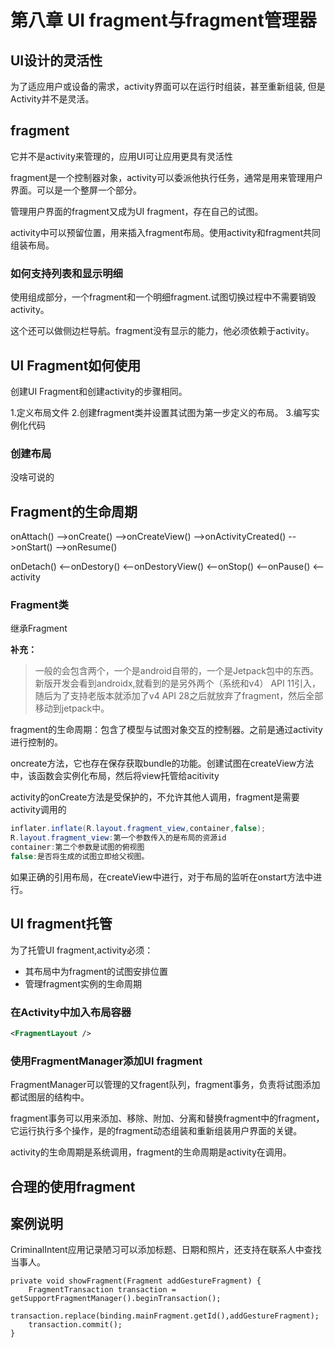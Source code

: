# 第八章 UI fragment与fragment管理器

## UI设计的灵活性

为了适应用户或设备的需求，activity界面可以在运行时组装，甚至重新组装,
但是Activity并不是灵活。

## fragment

它并不是activity来管理的，应用UI可让应用更具有灵活性

fragment是一个控制器对象，activity可以委派他执行任务，通常是用来管理用户界面。可以是一个整屏一个部分。

管理用户界面的fragment又成为UI fragment，存在自己的试图。

activity中可以预留位置，用来插入fragment布局。使用activity和fragment共同组装布局。

### 如何支持列表和显示明细


使用组成部分，一个fragment和一个明细fragment.试图切换过程中不需要销毁activity。

这个还可以做侧边栏导航。fragment没有显示的能力，他必须依赖于activity。

## UI Fragment如何使用

创建UI Fragment和创建activity的步骤相同。

1.定义布局文件
2.创建fragment类并设置其试图为第一步定义的布局。
3.编写实例化代码

### 创建布局

没啥可说的

## Fragment的生命周期

onAttach()  -->onCreate()   -->onCreateView()   -->onActivityCreated()  -->onStart()    -->onResume()

onDetach()  <--onDestory()  <--onDestoryView()                          <--onStop()             <--onPause()    <--activity

### Fragment类

继承Fragment

**补充：**
> 一般的会包含两个，一个是android自带的，一个是Jetpack包中的东西。新版开发会看到androidx,就看到的是另外两个（系统和v4）
> API 11引入，随后为了支持老版本就添加了v4
> API 28之后就放弃了fragment，然后全部移动到jetpack中。

fragment的生命周期：包含了模型与试图对象交互的控制器。之前是通过activity进行控制的。

oncreate方法，它也存在保存获取bundle的功能。创建试图在createView方法中，该函数会实例化布局，然后将view托管给acitivity

activity的onCreate方法是受保护的，不允许其他人调用，fragment是需要activity调用的
```java
inflater.inflate(R.layout.fragment_view,container,false);
R.layout.fragment_view:第一个参数传入的是布局的资源id
container:第二个参数是试图的俯视图
false:是否将生成的试图立即给父视图。
```

如果正确的引用布局，在createView中进行，对于布局的监听在onstart方法中进行。

## UI fragment托管

为了托管UI fragment,activity必须：

- 其布局中为fragment的试图安排位置
- 管理fragment实例的生命周期

### 在Activity中加入布局容器

```xml
<FragmentLayout />
```
### 使用FragmentManager添加UI fragment

FragmentManager可以管理的又fragent队列，fragment事务，负责将试图添加都试图层的结构中。

fragment事务可以用来添加、移除、附加、分离和替换fragment中的fragment，它运行执行多个操作，是的fragment动态组装和重新组装用户界面的关键。

activity的生命周期是系统调用，fragment的生命周期是activity在调用。

## 合理的使用fragment

## 案例说明

CriminalIntent应用记录陋习可以添加标题、日期和照片，还支持在联系人中查找当事人。

```
private void showFragment(Fragment addGestureFragment) {
    FragmentTransaction transaction = getSupportFragmentManager().beginTransaction();
    transaction.replace(binding.mainFragment.getId(),addGestureFragment);
    transaction.commit();
}
```